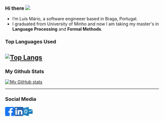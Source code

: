 ### Hi there <img src="https://github.com/luis1ribeiro/luis1ribeiro/blob/main/images/hand_wave.gif" height="50">

- I’m Luís Mário, a software engineeer based in Braga, Portugal.
- I graduated from University of Minho and now I am taking my master's in **Language Processing** and **Formal Methods**.


### Top Languages Used
[![Top Langs](https://github-readme-stats.vercel.app/api/top-langs/?username=luis1ribeiro&layout=compact&theme=react&langs_count=8)](https://github.com/luis1ribeiro/)
----------------------------------------

### My Github Stats
[![My GitHub stats](https://github-readme-stats.vercel.app/api?username=luis1ribeiro&show_icons=true&theme=react)](https://github.com/luis1ribeiro/)

----------------------------------------

### Social Media

<a target="_blank" href="https://www.facebook.com/luismariolas/">
  <img align="left" alt="Facebook" width="30px" src="https://github.com/Zayts3v/Zayts3v/blob/main/Faceboook.svg" />
</a>
<a target="_blank" href="https://www.linkedin.com/in/lu%C3%ADs-ribeiro-3494121b0/">
  <img align="left" alt="LinkedIN" width="30px" src="https://github.com/Zayts3v/Zayts3v/blob/main/LinkedIN.svg" />
</a>
<a target="_blank" href="mailto:luismarioribeiro01@gmail.com">
  <img align="left" alt="Mail" width="30px" src="https://github.com/Zayts3v/Zayts3v/blob/main/Outlook.svg" />
</a>

